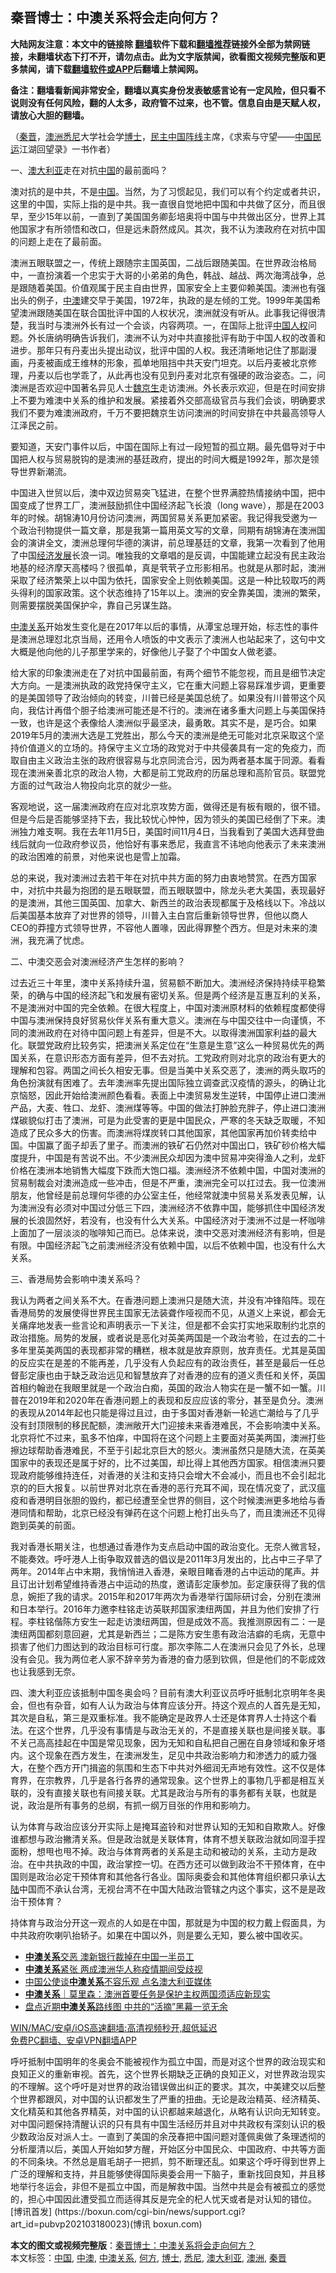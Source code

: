  <h2>秦晋博士：中澳关系将会走向何方？</h2> <p class="notice"><b>大陆网友注意：本文中的链接除 <a href="https://github.com/bannedbook/fanqiang" >翻墙</a>软件下载和<a href="https://github.com/killgcd/justmysocks/blob/master/README.md">翻墙推荐</a>链接外全部为禁网链接，未翻墙状态下打不开，请勿点击。此为文字版禁闻，欲看图文视频完整版和更多禁闻，请下载<a href="https://github.com/bannedbook/fanqiang">翻墙软件或APP</a>后翻墙上禁闻网。</p><p>备注：翻墙看新闻非常安全，翻墙以真实身份发表敏感言论有一定风险，但只看不说则没有任何风险，翻的人太多，政府管不过来，也不管。信息自由是天赋人权，请放心大胆的翻墙。</b></p>  <div class="entry"> <p>              <a href="https://i1.wp.com/upload-images-bucket-v64rleca837do.s3.eu-west-1.amazonaws.com/wp-content/uploads/2021/03/19133215/%E7%A7%A6%E6%99%8B.jpg?fit=240%2C240&#038;ssl=1" data-caption=""></a>                            </p> <p>（<a href="https://www.bannedbook.org/bnews/tag/%e7%a7%a6%e6%99%8b/" class="st_tag internal_tag" rel="tag" title="标签 秦晋 下的日志">秦晋</a>，<a href="https://www.bannedbook.org/bnews/tag/%e6%be%b3%e6%b4%b2/" class="st_tag internal_tag" rel="tag" title="标签 澳洲 下的日志">澳洲</a><a href="https://www.bannedbook.org/bnews/tag/%e6%82%89%e5%b0%bc/" class="st_tag internal_tag" rel="tag" title="标签 悉尼 下的日志">悉尼</a>大学社会学<a href="https://www.bannedbook.org/bnews/tag/%E5%8D%9A%E5%A3%AB/" class="st_tag internal_tag" rel="tag" title="标签 博士 下的日志">博士</a>，<span class='wp_keywordlink'><a href="https://www.bannedbook.org/forum53/topic3825.html" title="民主中国阵线" target="_blank">民主中国阵线</a></span>主席，《求索与守望——<span class='wp_keywordlink'><a href="https://www.bannedbook.org/forum53/" title="中国民运论坛" target="_blank">中国民运</a></span>江湖回望录》一书作者）</p> <p>一、<a href="https://www.bannedbook.org/bnews/tag/%e6%be%b3%e5%a4%a7%e5%88%a9%e4%ba%9a/" class="st_tag internal_tag" rel="tag" title="标签 澳大利亚 下的日志">澳大利亚</a>走在对抗<span class='wp_keywordlink_affiliate'><a href="https://www.bannedbook.org/" title="中国" target="_blank">中国</a></span>的最前面吗？</p> <p>澳对抗的是中共，不是<a href="https://www.bannedbook.org/bnews/tag/%E4%B8%AD%E5%9B%BD/" class="st_tag internal_tag" rel="tag" title="标签 中国 下的日志">中国</a>。当然，为了习惯起见，我们可以有个约定或者共识，这里的中国，实际上指的是中共。我一直很自觉地把中国和中共做了区分，而且很早，至少15年以前，一直到了美国国务卿彭培奥将中国与中共做出区分，世界上其他国家才有所领悟和改口，但是远未蔚然成风。其次，我不认为澳政府在对抗中国的问题上走在了最前面。</p> <p>澳洲五眼联盟之一，传统上跟随宗主国英国，二战后跟随美国。在世界政治格局中，一直扮演着一个忠实于大哥的小弟弟的角色，韩战、越战、两次海湾战争，总是跟随着美国。价值观属于民主自由世界，国家安全上主要仰赖美国。澳洲也有强出头的例子，<a href="https://www.bannedbook.org/bnews/tag/%E4%B8%AD%E6%BE%B3/" class="st_tag internal_tag" rel="tag" title="标签 中澳 下的日志">中澳</a>建交早于美国，1972年，执政的是左倾的工党。1999年美国希望澳洲跟随美国在联合国批评中国的人权状况，澳洲就没有听从。此事我记得很清楚，我当时与澳洲外长有过一个会谈，内容两项。一，在国际上批评<span class='wp_keywordlink'><a href="https://www.bannedbook.org/forum20/" title="中国人权论坛" target="_blank">中国人权</a></span>问题。外长唐纳明确告诉我们，澳洲不认为对中共直接批评有助于中国人权的改善和进步。那年只有丹麦出头提出动议，批评中国的人权。我还清晰地记住了那副漫画，丹麦被画成王维林的形象，孤单地阻挡中共天安门坦克。以后丹麦被北京修理，丹麦以后也学乖了，从此再也没有见到丹麦对北京有强硬的政治姿态。二，问澳洲是否欢迎中国著名异见人士<span class='wp_keywordlink'><a href="https://www.bannedbook.org/forum10/topic340.html" title="魏京生" target="_blank">魏京生</a></span>走访澳洲。外长表示欢迎，但是在时间安排上不要为难澳中关系的维护和发展。紧接着外交部高级官员与我们会谈，明确要求我们不要为难澳洲政府，千万不要把魏京生访问澳洲的时间安排在中共最高领导人江泽民之前。</p>  <p>要知道，天安门事件以后，中国在国际上有过一段短暂的孤立期。最先倡导对于中国把人权与贸易脱钩的是澳洲的基廷政府，提出的时间大概是1992年，那次是领导世界新潮流。</p> <p>中国进入世贸以后，澳中双边贸易突飞猛进，在整个世界满腔热情接纳中国，把中国变成了世界工厂，澳洲鼓励抓住中国经济起飞长浪（long wave），那是在2003年的时候。胡锦涛10月份访问澳洲，两国贸易关系更加紧密。我记得我受邀为一个政治刊物提供一篇文章，那是我第一篇用英文写的文章，同期有胡锦涛在澳洲国会的演讲全文，澳洲总理何华德的演讲，前总理基廷的文章，我第一次看到了他用了中国<span class='wp_keywordlink'><a href="https://www.bannedbook.org/forum2/topic869.html" title="宪政、法治和经济发展——走向市场经济的制度保障" target="_blank">经济发展</a></span>长浪一词。唯独我的文章唱的是反调，中国能建立起没有民主政治地基的经济摩天高楼吗？很孤单，真是茕茕孑立形影相吊。也就是从那时起，澳洲采取了经济繁荣上以中国为依托，国家安全上则依赖美国。这是一种比较取巧的两头得利的国家政策。这个状态维持了15年以上。澳洲的安全靠美国，澳洲的繁荣，则需要摆脱美国保护伞，靠自己另谋生路。</p> <p><a href="https://www.bannedbook.org/bnews/tag/%E4%B8%AD%E6%BE%B3%E5%85%B3%E7%B3%BB/" class="st_tag internal_tag" rel="tag" title="标签 中澳关系 下的日志">中澳关系</a>开始发生变化是在2017年以后的事情，从潭宝总理开始，标志性的事件是澳洲总理怼北京当局，还用令人喷饭的中文表示了澳洲人也站起来了，这句中文大概是他向他的儿子那里学来的，好像他儿子娶了个中国女人做老婆。</p> <p>给大家的印象澳洲走在了对抗中国最前面，有两个细节不能忽视，而且是细节决定大方向。一是澳洲执政的政党持保守主义，它在重大问题上容易踩准步调，更重要的是美国领导了政治倾向的转变，川普已经是美国总统了。如果没有川普带这个风向，我估计再借个胆子给澳洲可能还是不行的。澳洲在诸多重大问题上与美国保持一致，也许是这个表像给人澳洲似乎最坚决，最勇敢。其实不是，是巧合。如果2019年5月的澳洲大选是工党胜出，那么今天的澳洲是绝无可能对北京采取这个坚持价值道义的立场的。持保守主义立场的政党对于中共侵袭具有一定的免疫力，而取自由主义政治主张的政府很容易与北京同流合污，因为两者基本属于同源。看看现在澳洲亲善北京的政治人物，大都是前工党政府的历届总理和高阶官员。联盟党方面的过气政治人物投向北京的就少一些。</p> <p>客观地说，这一届澳洲政府在应对北京攻势方面，做得还是有板有眼的，很不错。但是今后是否能够坚持下去，我比较忧心忡忡，因为领头的美国已经倒了下来。澳洲独力难支啊。我在去年11月5日，美国时间11月4日，当我看到了美国大选拜登曲线后就向一位政府参议员，他恰好有事来悉尼，我直言不讳地向他表示了未来澳洲的政治困难的前景，对他来说也是雪上加霜。</p>  <p>总的来说，我对澳洲过去若干年在对抗中共方面的努力由衷地赞赏。在西方国家中，对抗中共最为抱团的是五眼联盟，而五眼联盟中，除龙头老大美国，表现最好的是澳洲，其他三国英国、加拿大、新西兰的政治表现都属于及格线以下。冷战以后美国基本放弃了对世界的领导，川普入主白宫后重新领导世界，但他以商人CEO的莽撞方式领导世界，不容他人置喙，因此得罪整个西方。但是对未来的澳洲，我充满了忧虑。</p> <p>二、中澳交恶会对澳洲经济产生怎样的影响？</p> <p>过去近三十年里，澳中关系持续升温，贸易额不断加大。澳洲经济保持持续平稳繁荣，的确与中国的经济起飞和发展有密切关系。但是两个经济是互惠互利的关系，不是澳洲对中国的完全依赖。在很大程度上，中国对澳洲原材料的依赖程度都使得中国与澳洲保持良好贸易伙伴关系有重大意义。澳洲在与中国交往中一向谨慎，不同的澳洲政府在对待中国问题上有差异，但是不大。以取得澳洲国家利益的最大化。联盟党政府比较务实，把澳洲关系定位在“生意是生意”这么一种贸易优先的两国关系，在意识形态方面有差异，但不去对抗。工党政府则对北京的政治有更大的理解和包容。两国之间长久相安无事。但是当美中关系交恶了，澳洲的两头取巧的角色扮演就有困难了。去年澳洲率先提出国际独立调查武汉疫情的源头，的确让北京恼怒，因此开始给澳洲颜色看看。表面上中澳贸易发生逆转，中国停止进口澳洲产品，大麦、牲口、龙虾、澳洲煤等等。中国的做法打肿脸充胖子，停止进口澳洲煤碳貌似打击了澳洲，可是为此受害的更是中国民众，严寒的冬天缺乏取暖，不知造成了民众多大的伤害。而澳洲将煤炭转口其他国家，其他国家再加价转卖给中国。中国赢了面子却丢了里子。而澳洲的铁矿石仍然对中国出口，铁矿砂价格大幅度提升，中国是有苦说不出。不少澳洲民众却因为澳中贸易冲突得渔人之利，龙虾价格在澳洲本地销售大幅度下跌而大饱口福。澳洲经济不依赖中国，中国对澳洲的贸易制裁会对澳洲造成一些冲击，但是不严重，澳洲完全可以扛过去。我一位澳洲朋友，他曾经是前总理何华德的办公室主任，他经常就澳中贸易关系发表见解，认为澳洲没有必须对中国过分低三下四，澳洲经济不依靠中国，能够抓住中国经济发展的长浪固然好，若没有，也没有什么大关系。中国经济对于澳洲不过是一杯咖啡上面加了一层淡淡的咖啡知己而已。总体来说，澳中交恶对澳洲经济有影响，但是有限。中国经济起飞之前澳洲经济没有依赖中国，以后不依赖中国，也没有什么大关系。</p> <p>三、香港局势会影响中澳关系吗？</p> <p>我认为两者之间关系不大。在香港问题上澳洲只是随大流，并没有冲锋陷阵。现在香港局势的发展使得世界民主国家无法装聋作哑视而不见，从道义上来说，都会无关痛痒地发表一些言论和声明表示一下关注，但是都不会实打实地采取制约北京的政治措施。局势的发展，或者说是恶化对英美两国是一个政治考验，在过去的二十多年里英美两国的表现都非常的糟糕，根本就是放弃原则，放弃责任。尤其是英国的反应实在是差的不能再差，几乎没有人负起应有的政治责任，甚至是最后一任总督彭定康也由于缺乏政治远见和智慧放弃了对香港的应有的道义责任和关怀，英国首相约翰逊在我眼里就是一个政治白痴，英国的政治人物实在是一蟹不如一蟹。川普在2019年和2020年在香港问题上的表现和反应应该的零分，甚至是负分。澳洲的表现从2014年起也只能是得过且过，由于多国对香港新一轮逃亡潮给与了几乎没有封顶限制的移民配额，澳洲敞开大门迎接未来香港难民，不会影响澳中关系。北京将忙不过来，虱多不怕痒，中国将在这个问题上主要面对英美两国，澳洲打些擦边球帮助香港难民，不至于引起北京巨大的怒火。澳洲虽然只是随大流，在英美国家中的表现还是属于好的，比不过美国，却比得上其他西方国家。相信澳洲只要现政府能够维持连任，对香港的关注和支持只会增大不会减小，而且也不会引起北京的的巨大报复。以前世界对北京在香港的恶行充耳不闻，现在情况变了，武汉瘟疫和香港明目张胆的毁约，都已经遭至全世界的侧目，这个时候澳洲更多地给与香港同情和帮助，北京已经没有弹药在这个问题上枪打出头鸟了，而且澳洲还不见得跑到英美的前面。</p>  <p>我对香港长期关注，也想通过香港作为支点启动中国的政治变化。无奈人微言轻，不能奏效。呼吁港人上街争取双普选的倡议是2011年3月发出的，比占中三子早了两年。2014年占中末期，我悄悄进入香港，亲眼目睹香港的占中运动的尾声。并且订出计划希望维持香港占中运动的热度，邀请彭定康参加。彭定康获得了我的信息，婉拒了我的请求。2015年和2017年两次为香港举行国际研讨会，分别在澳洲和日本举行。2016年力邀李柱铭走访英联邦国家澳纽两国，并且为他们安排了行程。李柱铭偕陈方安生一起走访澳纽两国，但是成效不高。我推测原因有二：一是澳纽两国都刻意回避，尤其是新西兰；二是陈方安生患有政治洁癖的毛病，无意中损害了他们力图达到的政治目标可行度。那次李陈二人在澳洲只会见了外长，总理没有会见。我为两位老人家不辞辛劳为香港的奋力感到钦佩，但是他们的不彰成效也让我感到无奈。</p> <p>四、澳大利亚应该抵制中国冬奥会吗？目前有澳大利亚议员呼吁抵制北京明年冬奥会，但也有杂音，如有人认为政治与体育应该分开。持这个观点的人首先是无知，其次是自私，第三是双重标准。我不能确定是政界人士还是体育界人士持这个看法。在这个世界，几乎没有事情是与政治无关的，不是直接关联也是间接关联。事不关己高高挂起在中国是常见现象，因为无知和自私把自己圈在自身领域和象牙塔内。这个现象在西方发生，在澳洲发生，足见中共政治影响力和渗透力的威力强大，在整个西方开门揖盗的氛围和生态下中共对外细润无声地有效性。这不仅是体育界，在宗教界，几乎是各行各界的通常现象。这个世界上的事物几乎都是相互关联的，没有直接关联也有间接关联。尤其是政治与所有的事务都有关联，也就是说，政治是所有事务的总纲，有抓一纲万目张的作用和影响力。</p> <p>认为体育与政治应该分开实际上是掩耳盗铃和对世界认知的无知和自欺欺人。好像谁都想与政治撇清关系。但是政治就是关联体育，体育不想关联政治就如同湿手捏面粉，想甩也甩不掉。政治与体育两者的关系是主动和被动的关系，主动方是政治。在中共执政的中国，政治掌控一切。在西方还可以做到政治不干预体育，在中国则是政治必定干预体育和其他各行各业。国际奥委会和其他体育组织都只承认<span class='wp_keywordlink_affiliate'><a href="https://www.bannedbook.org/" title="大陆" target="_blank">大陆</a></span>中国而不承认台湾，无视台湾不在中国大陆政治管辖之内这个事实，这不是是政治干预体育？</p> <p>持体育与政治分开这一观点的人如是在中国，那就是为中国的权力戴上假面具，为中共政府吹喇叭抬轿子。如果在中国以外，则是要么无知，要么被中国收买。</p> <ul class='op-related-articles' title='相关阅读'> <li><a href='https://www.bannedbook.org/bnews/finance/20210315/1505056.html' target='_blank'><b>中澳关系</b>交恶 澳新银行裁掉在中国一半员工</a></li> <li><a href='https://www.bannedbook.org/bnews/baitai/20210303/1497681.html' target='_blank'><b>中澳关系</b>紧张 两成澳洲华人称疫情期间受歧视</a></li> <li><a href='https://www.bannedbook.org/bnews/baitai/20210302/1496785.html' target='_blank'>中国公使谈<b>中澳关系</b>不容乐观 点名澳大利亚媒体</a></li> <li><a href='https://www.bannedbook.org/bnews/baitai/20210201/1479301.html' target='_blank'><b>中澳关系</b>｜莫里森：澳洲首要任务是保护主权两国须适应新现实</a></li> <li><a href='https://www.bannedbook.org/bnews/comments/20210114/1467390.html' target='_blank'>盘点近期<b>中澳关系</b>路线图 中共的“活摘”黑幕一览无余</a></li> </ul> <p class="texttj"> <a href="https://github.com/bannedbook/fanqiang/wiki/V2ray%E6%9C%BA%E5%9C%BA" target="_blank">WIN/MAC/安卓/iOS高速翻墙:高清视频秒开,超低延迟</a><br/> <a href="https://github.com/bannedbook/fanqiang/wiki/%E7%A6%81%E9%97%BB%E7%BD%91%E5%AE%89%E5%8D%93%E7%BF%BB%E5%A2%99%E6%96%B0%E9%97%BBAPP" target="_blank">免费PC翻墙、安卓VPN翻墙APP</a></p> <p>呼吁抵制中国明年的冬奥会不能被视作为孤立中国，而是对这个世界的政治现实和良知正义的重新审视。首先，这个世界长期缺乏正确的良知正义，对世界政治现实的不理解。这个呼吁是对世界的政治错误做出纠正的要求。其次，中美建交以后整个世界都跟风，对中国的认识都发生了严重的扭曲。无论是政治精英、经济精英、文化精英和其他各界精英，对中国的认识都越来越退化，从略有认识向无知转变。对中国问题保持清醒认识的只有具有中国生活经历并且对中共政权有深刻认识的极少数政治反对派人士。一直到了美国的余茂春把中国问题对蓬佩奥做了条理透彻的分析厘清以后，美国人开始如梦方醒，开始区分中国民众、中国政府、中共等方面的不同条块。不然总是眉毛胡子一把抓，剪不断理还乱。如果这个呼吁得到世界上广泛的理解和支持，并且能够使得国际奥委会用一下脑子，重新找回良知，并且移地举行冬运会，非但不是孤立中国，而是解救中国。当然中共是会有被孤立的感觉的，担心中国因此遭受孤立而适得其反是完全的杞人忧天或者是对认知的错位。 [博讯首发] (https://boxun.com/cgi-bin/news/support.cgi?art_id=pubvp202103180023)(博讯 boxun.com)</p><a name='sharetosocial'></a>       <div><b>本文的图文或视频完整版</b>：<a href='https://www.bannedbook.org/bnews/comments/20210319/1508509.html'>秦晋博士：中澳关系将会走向何方？</a></div>  </div><!--END ENTRY--> <div class="postfooter"> <div>本文标签：<a href="https://www.bannedbook.org/bnews/tag/%E4%B8%AD%E5%9B%BD/" rel="tag">中国</a>, <a href="https://www.bannedbook.org/bnews/tag/%E4%B8%AD%E6%BE%B3/" rel="tag">中澳</a>, <a href="https://www.bannedbook.org/bnews/tag/%E4%B8%AD%E6%BE%B3%E5%85%B3%E7%B3%BB/" rel="tag">中澳关系</a>, <a href="https://www.bannedbook.org/bnews/tag/%E4%BD%95%E6%96%B9/" rel="tag">何方</a>, <a href="https://www.bannedbook.org/bnews/tag/%E5%8D%9A%E5%A3%AB/" rel="tag">博士</a>, <a href="https://www.bannedbook.org/bnews/tag/%e6%82%89%e5%b0%bc/" rel="tag">悉尼</a>, <a href="https://www.bannedbook.org/bnews/tag/%e6%be%b3%e5%a4%a7%e5%88%a9%e4%ba%9a/" rel="tag">澳大利亚</a>, <a href="https://www.bannedbook.org/bnews/tag/%e6%be%b3%e6%b4%b2/" rel="tag">澳洲</a>, <a href="https://www.bannedbook.org/bnews/tag/%e7%a7%a6%e6%99%8b/" rel="tag">秦晋</a></div>  </div><!--END POSTFOOTER--> 